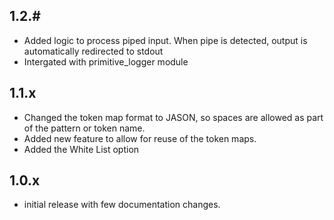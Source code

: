 ## 1.2.#
- Added logic to process piped input. When pipe is detected, output is automatically redirected to stdout
- Intergated with primitive_logger module

## 1.1.x

- Changed the token map format to JASON, so spaces are allowed as part of the pattern or token name.
- Added new feature to allow for reuse of the token maps. 
- Added the White List option

## 1.0.x

- initial release with few documentation changes.
